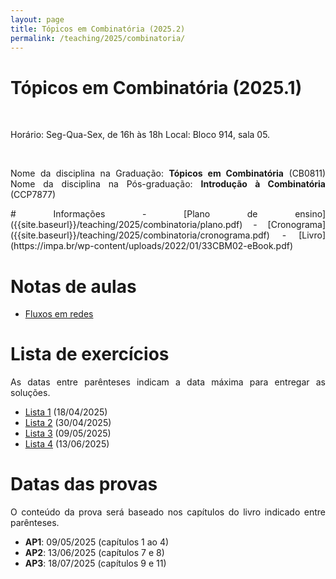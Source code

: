 ```yaml
---
layout: page
title: Tópicos em Combinatória (2025.2)
permalink: /teaching/2025/combinatoria/
---
```

<style>
body {text-align: justify}
</style>

# Tópicos em Combinatória (2025.1)

<br>
<p>Horário: Seg-Qua-Sex, de 16h às 18h
Local: Bloco 914, sala 05.</p>

<br>
<p>Nome da disciplina na Graduação: <b>Tópicos em Combinatória</b> (CB0811)
Nome da disciplina na Pós-graduação: <b>Introdução à Combinatória</b> (CCP7877)
</p>
# Informações
- [Plano de ensino]({{site.baseurl}}/teaching/2025/combinatoria/plano.pdf)
- [Cronograma]({{site.baseurl}}/teaching/2025/combinatoria/cronograma.pdf)
- [Livro](https://impa.br/wp-content/uploads/2022/01/33CBM02-eBook.pdf)

# Notas de aulas
- [Fluxos em redes]({{site.baseurl}}/teaching/2025/combinatoria/notas-fluxos.pdf)

# Lista de exercícios
As datas entre parênteses indicam a data máxima para entregar as soluções.
- [Lista 1]({{site.baseurl}}/teaching/2025/combinatoria/lista1.pdf) (18/04/2025)
- [Lista 2]({{site.baseurl}}/teaching/2025/combinatoria/lista2.pdf) (30/04/2025)
- [Lista 3]({{site.baseurl}}/teaching/2025/combinatoria/lista3.pdf) (09/05/2025)
- [Lista 4]({{site.baseurl}}/teaching/2025/combinatoria/lista4.pdf) (13/06/2025)

# Datas das provas
O conteúdo da prova será baseado nos capítulos do livro indicado entre parênteses.
- **AP1**: 09/05/2025 (capítulos 1 ao 4)
- **AP2**: 13/06/2025 (capítulos 7 e 8)
- **AP3**: 18/07/2025 (capítulos 9 e 11)

